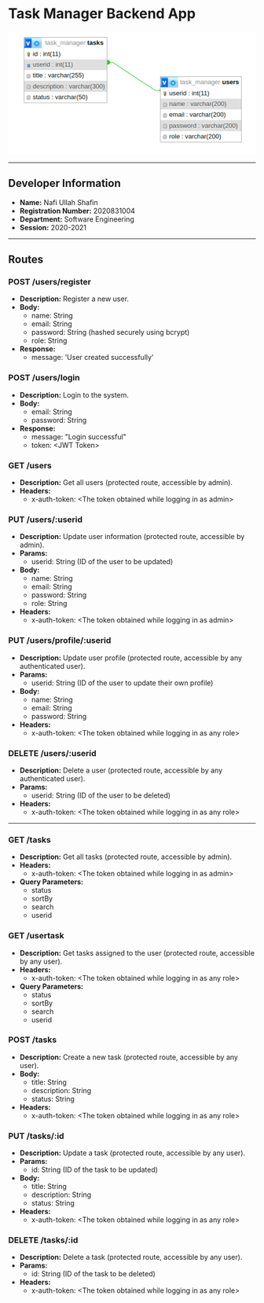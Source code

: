 # Task Manager Backend App

![Database Schema](assets/schema.png)

---

## Developer Information

- **Name:** Nafi Ullah Shafin
- **Registration Number:** 2020831004
- **Department:** Software Engineering
- **Session:** 2020-2021

---

## Routes

### POST /users/register

- **Description:** Register a new user.
- **Body:**
  - name: String
  - email: String
  - password: String (hashed securely using bcrypt)
  - role: String
- **Response:**
  - message: 'User created successfully'

### POST /users/login

- **Description:** Login to the system.
- **Body:**
  - email: String
  - password: String
- **Response:**
  - message: "Login successful"
  - token: \<JWT Token\>

### GET /users

- **Description:** Get all users (protected route, accessible by admin).
- **Headers:**
  - x-auth-token: \<The token obtained while logging in as admin\>

### PUT /users/:userid

- **Description:** Update user information (protected route, accessible by admin).
- **Params:**
  - userid: String (ID of the user to be updated)
- **Body:**
  - name: String
  - email: String
  - password: String
  - role: String
- **Headers:**
  - x-auth-token: \<The token obtained while logging in as admin\>

### PUT /users/profile/:userid

- **Description:** Update user profile (protected route, accessible by any authenticated user).
- **Params:**
  - userid: String (ID of the user to update their own profile)
- **Body:**
  - name: String
  - email: String
  - password: String
- **Headers:**
  - x-auth-token: \<The token obtained while logging in as any role\>

### DELETE /users/:userid

- **Description:** Delete a user (protected route, accessible by any authenticated user).
- **Params:**
  - userid: String (ID of the user to be deleted)
- **Headers:**
  - x-auth-token: \<The token obtained while logging in as any role\>

---

### GET /tasks

- **Description:** Get all tasks (protected route, accessible by admin).
- **Headers:**
  - x-auth-token: \<The token obtained while logging in as admin\>
- **Query Parameters:**
  - status
  - sortBy
  - search
  - userid

### GET /usertask

- **Description:** Get tasks assigned to the user (protected route, accessible by any user).
- **Headers:**
  - x-auth-token: \<The token obtained while logging in as any role\>
- **Query Parameters:**
  - status
  - sortBy
  - search
  - userid

### POST /tasks

- **Description:** Create a new task (protected route, accessible by any user).
- **Body:**
  - title: String
  - description: String
  - status: String
- **Headers:**
  - x-auth-token: \<The token obtained while logging in as any role\>

### PUT /tasks/:id

- **Description:** Update a task (protected route, accessible by any user).
- **Params:**
  - id: String (ID of the task to be updated)
- **Body:**
  - title: String
  - description: String
  - status: String
- **Headers:**
  - x-auth-token: \<The token obtained while logging in as any role\>

### DELETE /tasks/:id

- **Description:** Delete a task (protected route, accessible by any user).
- **Params:**
  - id: String (ID of the task to be deleted)
- **Headers:**
  - x-auth-token: \<The token obtained while logging in as any role\>
